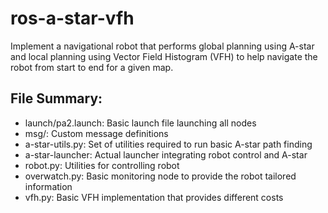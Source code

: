 # ros-a-star-vfh
Implement a navigational robot that performs global planning using A-star and local planning using Vector Field Histogram (VFH) to help navigate the robot from start to end for a given map.

## File Summary:
- launch/pa2.launch: Basic launch file launching all nodes
- msg/: Custom message definitions
- a-star-utils.py: Set of utilities required to run basic A-star path finding
- a-star-launcher: Actual launcher integrating robot control and A-star
- robot.py: Utilities for controlling robot
- overwatch.py: Basic monitoring node to provide the robot tailored information
- vfh.py: Basic VFH implementation that provides different costs

